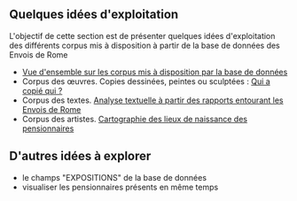 ## Quelques idées d'exploitation

L'objectif de cette section est de présenter quelques idées d'exploitation des différents corpus mis à disposition à partir de la base de données des Envois de Rome

* [Vue d'ensemble sur les corpus mis à disposition par la base de données](./visualisation_0.md)
* Corpus des œuvres. Copies dessinées, peintes ou sculptées : [Qui a copié qui ?](./visualisation_1.md)
* Corpus des textes. [Analyse textuelle à partir des rapports entourant les Envois de Rome](./visualisation_2.md)
* Corpus des artistes. [Cartographie des lieux de naissance des pensionnaires](./visualisation_3.md)

## D'autres idées à explorer 

* le champs "EXPOSITIONS" de la base de données
* visualiser les pensionnaires présents en même temps

